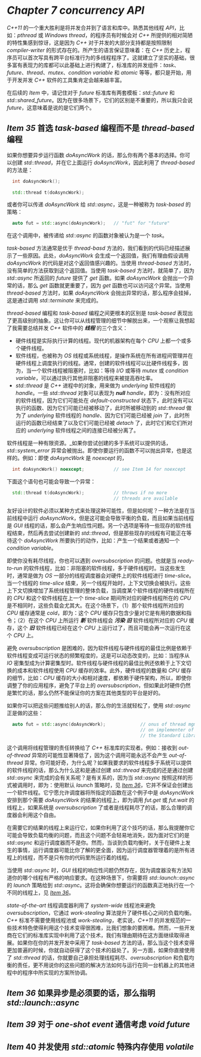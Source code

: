 # _Chapter 7_ _concurrency API_

_C++11_ 的一个重大胜利是将并发合并到了语言和库中。熟悉其他线程 _API_，比如：_pthread_ 或 _Windows thread_，的程序员有时候会对 _C++_ 所提供的相对简陋的特性集感到惊讶，这是因为 _C++_ 对于并发的大部分支持都是按照限制 _compiler-writer_ 的形式存在的。所产生的语言保证意味着：在 _C++_ 历史上，程序员可以首次写具有跨平台标准行为的多线程程序了。这就建立了坚实的基础，很多富有表现力的库都可以此基础上进行构建了，标准库的并发组件：_task_、_future_、_thread_、_mutex_、_condition variable_ 和 _atomic_ 等等，都只是开始，用于开发并发 _C++_ 软件的工具集肯定会越来越丰富。

在后续的 _Item_ 中，请记住对于 _future_ 标准库有两套模板：_std::future_ 和 _std::shared_future_。因为在很多场景下，它们的区别是不重要的，所以我只会说 _future_，这意味着是说的是它们两个。

## _Item 35_ 首选 _task-based_ 编程而不是 _thread-based_ 编程

如果你想要异步运行函数 _doAsyncWork_ 的话，那么你有两个基本的选择。你可以创建 _std::thread_，并在它上面运行 _doAsyncWork_，因此利用了 _thread-based_ 的方法是：  
```C++
  int doAsyncWork();
  
  std::thread t(doAsyncWork);
```  
或者你可以传递 _doAsyncWork_ 给 _std::async_，这是一种被称为 _task-based_ 的策略：  
```C++
  auto fut = std::async(doAsyncWork);   // "fut" for "future"
```  
在这个调用中，被传递给 _std::async_ 的函数对象被认为是一个 _task_。

_task-based_ 方法通常是优于 _thread-basd_ 方法的，我们看到的代码已经描述展示了一些原因。此处，_doAsyncWork_ 会生成一个返回值，我们有理由假设调用 _doAsyncWork_ 的代码是对这个返回值感兴趣的。当使用 _thread-based_ 方法时，没有简单的方法获取到这个返回值。当使用 _task-based_ 方法时，就简单了，因为 _std::async_ 所返回的 _future_ 提供了 _get_ 函数。如果 _doAsyncWork_ 会抛出一个异常的话，那么 _get_ 函数就更重要了，因为 _get_ 函数也可以访问这个异常。当使用 _thread-based_ 方法时，如果 _doAsyncWork_ 会抛出异常的话，那么程序会挂掉，这是通过调用 _std::terminate_ 来完成的。

_thread-based_ 编程和 _task-based_ 编程之间更根本的区别是 _task-based_ 表现出了更高级别的抽象。这让你可以从线程管理的细节中解脱出来，一个观察让我想起了我需要总结并发 _C++_ 软件中的 **_线程_** 的三个含义：  
* 硬件线程是实际执行计算的线程。现代的机器架构在每个 _CPU_ 上都一个或多个硬件线程。
* 软件线程，也被称为 _OS_ 线程或系统线程，是操作系统在所有进程间管理并在硬件线程上调度执行的线程。通常，创建的软件线程可以比硬件线程多，因为，当一个软件线程被阻塞时，比如：等待 _I/O_ 或等待 _mutex_ 或 _condition variable_，可以通过执行其他非阻塞的线程来被提高吞吐率。
* _std::thread_ 是 _C++_ 进程中的对象，用来做为 _underlying_ 软件线程的 _handle_。一些 _std::thread_ 对象可以表现为 **_null_** _handle_，即为：没有所对应的软件线程，因为它们可能处在 _default-constructed_ 状态下，此时没有可以执行的函数、因为它们可能已经被移动了，此时所被移动到的 _std::thread_ 做为了 _underlying_ 软件线程的 _handle_、因为它们可能已经被 _join_ 了，此时所运行的函数已经结束了以及它们可能已经被 _detach_ 了，此时它们和它们所对应的 _underlying_ 软件线程之间的连接已经被分离了。

软件线程是一种有限资源。_如果你尝试创建的多于系统可以提供的话，_std::system_error_ 异常会被抛出。即使你要运行的函数不可以抛出异常，也是这样的。例如：即使 _doAsyncWork_ 是 _noexcept_ 的，  
```C++
  int doAsyncWork() noexcept;           // see Item 14 for noexcept
```  
下面这个语句也可能会导致一个异常：  
```C++
  std::thread t(doAsyncWork);           // throws if no more
                                        // threads are available
```

友好设计的软件必须以某种方式来处理这种可能性，但是如何呢？一种方法是在当前线程中运行 _doAsyncWork_，但是这可能会导致平衡的负载，而且如果当前线程是 _GUI_ 线程的话，那么会产生响应性问题。另一个选项是等待一些现存的软件线程结束，然后再去尝试创建新的 _std::thread_，但是那些现存的线程有可能正在等待这个 _doAsyncWork_ 所要执行的动作，比如：产生一个结果或者通知一个 _condition variable_。

即使你没有耗尽线程，你也可以遇到 _oversubscription_ 的问题。也就是当 _ready-to-run_ 的软件线程，比如：非阻塞的软件线程，多于硬件线程时。当这些发生时，通常是做为 _OS_ 一部分的线程调度器会对硬件上的软件线程进行 _time-slice_。当一个线程的 _time-slice_ 结束，另一个线程开始时，上下文切换会被执行。这些上下文切换增加了系统线程管理的整体负载，当调度某个软件线程的硬件线程所在的 _CPU_ 和这个软件线程在上一个 _time-slice_ 期间所对应的硬件线程所在的 _CPU_ 是不相同时，这些负载会尤其大。在这个场景下，（1）那个软件线程所对应的 _CPU_ 缓存通常是 _cold_，即为：这个 _CPU_ 缓存只包含少量对它是有用的数据和指令；（2）在这个 _CPU_ 上所运行 **_新_** 软件线程会 **_污染_** **_旧_** 软件线程所对应的 _CPU_ 缓存，这个 **_旧_** 软件线程已经在这个 _CPU_ 上运行过了，而且可能会再一次运行在这个 _CPU_ 上。 

避免 _oversubscription_ 是困难的，因为软件线程与硬件线程的最佳比例是依赖于软件线程变成可运行状态的频繁程度的，这是可以动态改变的，比如：当程序从 _IO_ 密集型成为计算密集型时。软件线程与硬件线程的最佳比例还依赖于上下文切换的成本和软件线程使用 _CPU_ 缓存的效率。此外，硬件线程的数量和 _CPU_ 缓存的细节，比如：_CPU_ 缓存的大小和相对速度，都依赖于硬件架构，所以，即使你调整了你的应用程序，避免了平台上的 _oversubscription_，但如果此时硬件仍然是繁忙的话，那么仍然不能保证你的方案在其他类型的平台是好的。

如果你可以把这些问题推给别人的话，那么你的生活就轻松了，使用 _std::async_ 正是做的这些：  
```C++
  auto fut = std::async(doAsyncWork);             // onus of thread mgmt is
                                                  // on implementer of
                                                  // the Standard Library
```

这个调用将线程管理的责任转换给了 _C++_ 标准库的实现者。例如：接收到 _out-of-thread_ 异常的可能性显著降低了，因为这个调用可能永远不会产生 _out-of-thread_ 异常。你可能好奇，为什么呢？如果我要求的软件线程多于系统可以提供的软件线程的话，那么为什么这和是通过创建 _std::thread_ 来完成的还是通过创建 _std::async_ 来完成的会有关系呢？是有关系的，因为当 _std::async_ 按照这样的形式被调用时，即为：使用默认 _launch_ 策略时，见 [_Item 36_](#item-36-如果异步是必须要的话那么指明-stdlaunchasync)，它并不保证会创建出一个软件线程。它宁愿允许调度器将所指定的函数在这个例子中是 _doAsyncWork_ 安排到那个需要  _doAsyncWork_ 的结果的线程上，即为调用 _fut.get_ 或 _fut.wait_ 的线程上，如果系统是 _oversubscription_ 了或者是线程耗尽了的话，那么合理的调度器会利用这个自由。

在需要它的结果的线程上来运行它，如果你利用了这个技巧的话，那么我提醒你它可能会导致负载均衡的问题，而且这个问题不会轻易地消失，因为面对它们的是 _std::async_ 和运行调度器而不是你。然而，当谈到负载均衡时，关于在硬件上发生的事情，运行调度器可能比你了解的更全面，因为运行调度器管理着的是所有进程上的线程，而不是只有你的代码里所运行着的线程。

当使用 _std::async_ 时，_GUI_ 线程的响应性问题仍然存在，因为调度器没有方法知道你的哪个线程有严格的响应要求。在这种场景下，你需要将 _std::launch::async_ 的 _launch_ 策略给到 _std::async_。这将会确保你想要运行的函数真正地执行在一个不同的线程上，见 [_Item 36_](#item-36-如果异步是必须要的话那么指明-stdlaunchasync)。

_state-of-the-art_ 线程调度器利用了 _system-wide_ 线程池来避免 _oversubscription_，它通过 _work-stealing_ 算法提升了硬件核心之间的负载均衡。_C++_ 标准不需要使用线程池或 _work-stealing_，老实说，_C++11_ 的并发规范的一些技术特色使得利用这个技术变得很困难，比我们想象的要困难。然而，一些开发商在它们的标准库实现中利用了这个技术，我们有理由期待在这方面继续取得进展。如果你在你的并发开发中采用了 _task-based_ 方法的话，那么当这个技术变得更加普遍的时候，你就自动获得了这个技术的益处了。另一方面，如果你直接使用了 _std::thread_ 的话，你就要自己承担处理线程耗尽、_oversubscription_ 和负载均衡的责任，更不用说你的这些问题的解决方法如何与运行在同一台机器上的其他进程中的程序中所实现的方案所协调。

## _Item 36_ 如果异步是必须要的话，那么指明 _std::launch::async_

## _Item 39_ 对于 _one-shot event_ 通信考虑 _void future_ 

## _Item_ 40 并发使用 _std::atomic_ 特殊内存使用 _volatile_